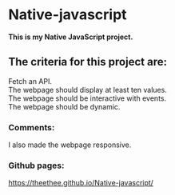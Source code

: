 # Native-javascript

**This is my Native JavaScript project.**

## The criteria for this project are:

Fetch an API. <br>
The webpage should display at least ten values. <br>
The webpage should be interactive with events. <br>
The webpage should be dynamic. <br>

### Comments:

I also made the webpage responsive.

### Github pages:

https://theethee.github.io/Native-javascript/
